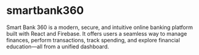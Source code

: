 # smartbank360
Smart Bank 360 is a modern, secure, and intuitive online banking platform built with React and Firebase. It offers users a seamless way to manage finances, perform transactions, track spending, and explore financial education—all from a unified dashboard.